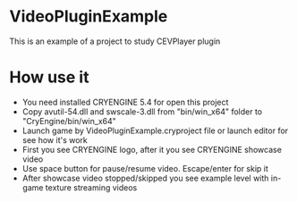 # VideoPluginExample
This is an example of a project to study CEVPlayer plugin

# How use it
* You need installed CRYENGINE 5.4 for open this project
* Copy avutil-54.dll and swscale-3.dll from "bin/win_x64" folder to "CryEngine/bin/win_x64"
* Launch game by VideoPluginExample.cryproject file or launch editor for see how it's work
* First you see CRYENGINE logo, after it you see CRYENGINE showcase video
* Use space button for pause/resume video. Escape/enter for skip it
* After showcase video stopped/skipped you see example level with in-game texture streaming videos
